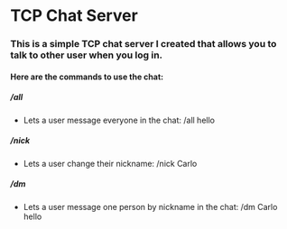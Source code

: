 # TCP Chat Server
### This is a simple TCP chat server I created that allows you to talk to other user when you log in.

#### Here are the commands to use the chat:

##### /all
* Lets a user message everyone in the chat: /all hello

##### /nick
* Lets a user change their nickname: /nick Carlo

##### /dm
* Lets a user message one person by nickname in the chat: /dm Carlo hello
